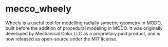# mecco_wheely

Wheely is a useful tool for modelling radially symetric geometry in MODO, built before the addition of procedural modeling in MODO. It was originally developed by Mechanical Color LLC as a proprietary paid product, and is now released as open-source under the MIT license.
